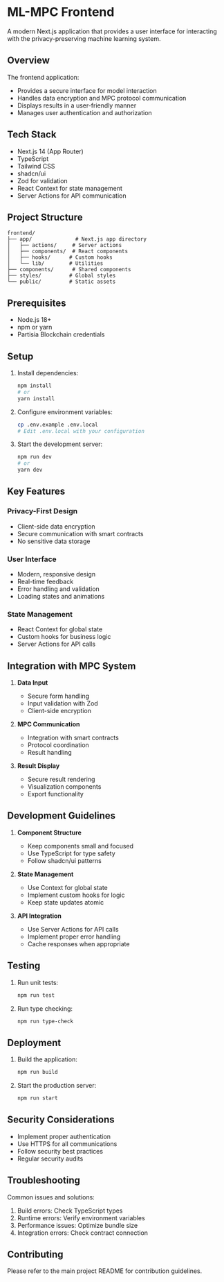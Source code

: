 # ML-MPC Frontend

A modern Next.js application that provides a user interface for interacting with the privacy-preserving machine learning system.

## Overview

The frontend application:

- Provides a secure interface for model interaction
- Handles data encryption and MPC protocol communication
- Displays results in a user-friendly manner
- Manages user authentication and authorization

## Tech Stack

- Next.js 14 (App Router)
- TypeScript
- Tailwind CSS
- shadcn/ui
- Zod for validation
- React Context for state management
- Server Actions for API communication

## Project Structure

```
frontend/
├── app/              # Next.js app directory
│   ├── actions/     # Server actions
│   ├── components/  # React components
│   ├── hooks/      # Custom hooks
│   └── lib/        # Utilities
├── components/      # Shared components
├── styles/         # Global styles
└── public/         # Static assets
```

## Prerequisites

- Node.js 18+
- npm or yarn
- Partisia Blockchain credentials

## Setup

1. Install dependencies:

   ```bash
   npm install
   # or
   yarn install
   ```

2. Configure environment variables:

   ```bash
   cp .env.example .env.local
   # Edit .env.local with your configuration
   ```

3. Start the development server:
   ```bash
   npm run dev
   # or
   yarn dev
   ```

## Key Features

### Privacy-First Design

- Client-side data encryption
- Secure communication with smart contracts
- No sensitive data storage

### User Interface

- Modern, responsive design
- Real-time feedback
- Error handling and validation
- Loading states and animations

### State Management

- React Context for global state
- Custom hooks for business logic
- Server Actions for API calls

## Integration with MPC System

1. **Data Input**

   - Secure form handling
   - Input validation with Zod
   - Client-side encryption

2. **MPC Communication**

   - Integration with smart contracts
   - Protocol coordination
   - Result handling

3. **Result Display**
   - Secure result rendering
   - Visualization components
   - Export functionality

## Development Guidelines

1. **Component Structure**

   - Keep components small and focused
   - Use TypeScript for type safety
   - Follow shadcn/ui patterns

2. **State Management**

   - Use Context for global state
   - Implement custom hooks for logic
   - Keep state updates atomic

3. **API Integration**
   - Use Server Actions for API calls
   - Implement proper error handling
   - Cache responses when appropriate

## Testing

1. Run unit tests:

   ```bash
   npm run test
   ```

2. Run type checking:
   ```bash
   npm run type-check
   ```

## Deployment

1. Build the application:

   ```bash
   npm run build
   ```

2. Start the production server:
   ```bash
   npm run start
   ```

## Security Considerations

- Implement proper authentication
- Use HTTPS for all communications
- Follow security best practices
- Regular security audits

## Troubleshooting

Common issues and solutions:

1. Build errors: Check TypeScript types
2. Runtime errors: Verify environment variables
3. Performance issues: Optimize bundle size
4. Integration errors: Check contract connection

## Contributing

Please refer to the main project README for contribution guidelines.
